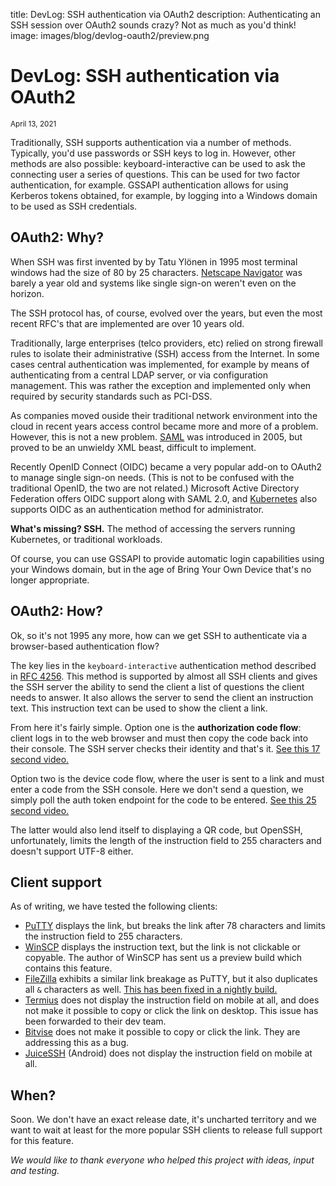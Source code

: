 title: DevLog: SSH authentication via OAuth2
description: Authenticating an SSH session over OAuth2 sounds crazy? Not as much as you'd think!
image: images/blog/devlog-oauth2/preview.png

# DevLog: SSH authentication via OAuth2
<div class="blog-meta"><small>April 13, 2021</small></div>

Traditionally, SSH supports authentication via a number of methods. Typically, you'd use passwords or SSH keys to log in. However, other methods are also possible: keyboard-interactive can be used to ask the connecting user a series of questions. This can be used for two factor authentication, for example. GSSAPI authentication allows for using Kerberos tokens obtained, for example, by logging into a Windows domain to be used as SSH credentials.

## OAuth2: Why?

When SSH was first invented by by Tatu Ylönen in 1995 most terminal windows had the size of 80 by 25 characters. [Netscape Navigator](https://en.wikipedia.org/wiki/Netscape_Navigator) was barely a year old and systems like single sign-on weren't even on the horizon.

The SSH protocol has, of course, evolved over the years, but even the most recent RFC's that are implemented are over 10 years old.

Traditionally, large enterprises (telco providers, etc) relied on strong firewall rules to isolate their administrative (SSH) access from the Internet. In some cases central authentication was implemented, for example by means of authenticating from a central LDAP server, or via configuration management. This was rather the exception and implemented only when required by security standards such as PCI-DSS.

As companies moved ouside their traditional network environment into the cloud in recent years access control became more and more of a problem. However, this is not a new problem. [SAML](https://en.wikipedia.org/wiki/SAML_2.0) was introduced in 2005, but proved to be an unwieldy XML beast, difficult to implement.

Recently OpenID Connect (OIDC) became a very popular add-on to OAuth2 to manage single sign-on needs. (This is not to be confused with the traditional OpenID, the two are not related.) Microsoft Active Directory Federation offers OIDC support along with SAML 2.0, and [Kubernetes](https://kubernetes.io/docs/reference/access-authn-authz/authentication/) also supports OIDC as an authentication method for administrator.

**What's missing? SSH.** The method of accessing the servers running Kubernetes, or traditional workloads.

Of course, you can use GSSAPI to provide automatic login capabilities using your Windows domain, but in the age of Bring Your Own Device that's no longer appropriate. 

## OAuth2: How?

Ok, so it's not 1995 any more, how can we get SSH to authenticate via a browser-based authentication flow?

The key lies in the `keyboard-interactive` authentication method described in [RFC 4256](https://tools.ietf.org/html/rfc4256). This method is supported by almost all SSH clients and gives the SSH server the ability to send the client a list of questions the client needs to answer. It also allows the server to send the client an instruction text. This instruction text can be used to show the client a link.

From here it's fairly simple. Option one is the **authorization code flow**: client logs in to the web browser and must then copy the code back into their console. The SSH server checks their identity and that's it. [See this 17 second video.](https://youtu.be/ifP0xUraH20)

Option two is the device code flow, where the user is sent to a link and must enter a code from the SSH console. Here we don't send a question, we simply poll the auth token endpoint for the code to be entered. [See this 25 second video.](https://youtu.be/SGHee9cV_rA)

The latter would also lend itself to displaying a QR code, but OpenSSH, unfortunately, limits the length of the instruction field to 255 characters and doesn't support UTF-8 either.

## Client support
 
As of writing, we have tested the following clients:

- [PuTTY](https://www.chiark.greenend.org.uk/~sgtatham/putty/latest.html) displays the link, but breaks the link after 78 characters and limits the instruction field to 255 characters.
- [WinSCP](https://winscp.net/) displays the instruction text, but the link is not clickable or copyable. The author of WinSCP has sent us a preview build which contains this feature.
- [FileZilla](https://filezilla-project.org/) exhibits a similar link breakage as PuTTY, but it also duplicates all `&` characters as well. [This has been fixed in a nightly build.](https://trac.filezilla-project.org/ticket/12415)
- [Termius](https://termius.com/) does not display the instruction field on mobile at all, and does not make it possible to copy or click the link on desktop. This issue has been forwarded to their dev team.
- [Bitvise](https://www.bitvise.com/) does not make it possible to copy or click the link. They are addressing this as a bug.
- [JuiceSSH](https://juicessh.com/) (Android) does not display the instruction field on mobile at all.

## When?

Soon. We don't have an exact release date, it's uncharted territory and we want to wait at least for the more popular SSH clients to release full support for this feature.

*We would like to thank everyone who helped this project with ideas, input and testing.*